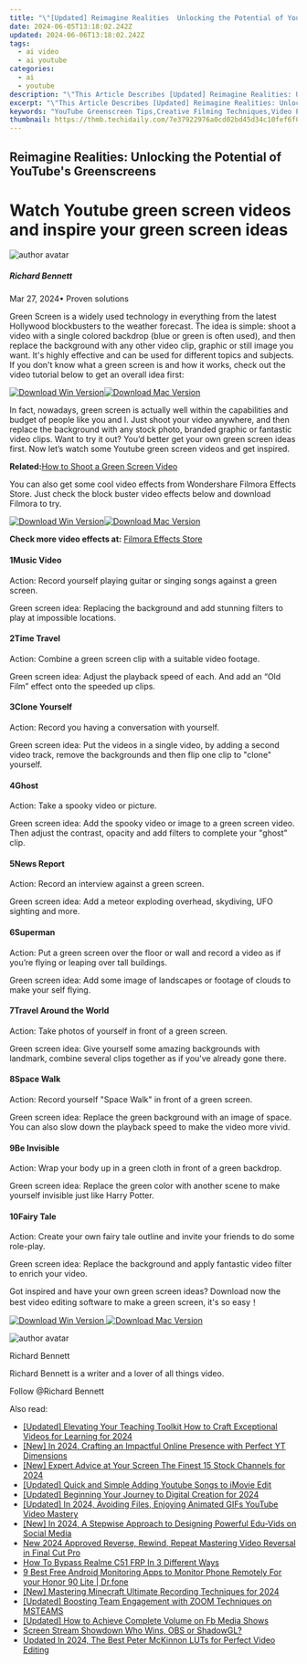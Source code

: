 ```yaml
---
title: "\"[Updated] Reimagine Realities  Unlocking the Potential of YouTube's Greenscreens\""
date: 2024-06-05T13:18:02.242Z
updated: 2024-06-06T13:18:02.242Z
tags:
  - ai video
  - ai youtube
categories:
  - ai
  - youtube
description: "\"This Article Describes [Updated] Reimagine Realities: Unlocking the Potential of YouTube's Greenscreens\""
excerpt: "\"This Article Describes [Updated] Reimagine Realities: Unlocking the Potential of YouTube's Greenscreens\""
keywords: "YouTube Greenscreen Tips,Creative Filming Techniques,Video Editing Tricks,Digital Backgrounds for Videos,Green Screen Usage,VFX in Videos,Professional Cinematography"
thumbnail: https://thmb.techidaily.com/7e37922976a0cd02bd45d34c10fef6f069d63ae07942af07cd489ff374cb4abd.png
---
```


## Reimagine Realities: Unlocking the Potential of YouTube's Greenscreens

# Watch Youtube green screen videos and inspire your green screen ideas

![author avatar](https://images.wondershare.com/filmora/article-images/richard-bennett.jpg)

##### Richard Bennett

 Mar 27, 2024• Proven solutions

Green Screen is a widely used technology in everything from the latest Hollywood blockbusters to the weather forecast. The idea is simple: shoot a video with a single colored backdrop (blue or green is often used), and then replace the background with any other video clip, graphic or still image you want. It's highly effective and can be used for different topics and subjects. If you don't know what a green screen is and how it works, check out the video tutorial below to get an overall idea first:

[![Download Win Version](https://images.wondershare.com/filmora/guide/download-btn-win.jpg)](https://tools.techidaily.com/wondershare/filmora/download/)[![Download Mac Version](https://images.wondershare.com/filmora/guide/download-btn-mac.jpg)](https://tools.techidaily.com/wondershare/filmora/download/)

In fact, nowadays, green screen is actually well within the capabilities and budget of people like you and I. Just shoot your video anywhere, and then replace the background with any stock photo, branded graphic or fantastic video clips. Want to try it out? You’d better get your own green screen ideas first. Now let’s watch some Youtube green screen videos and get inspired.

**Related:**[How to Shoot a Green Screen Video](https://tools.techidaily.com/wondershare/filmora/download/)

You can also get some cool video effects from Wondershare Filmora Effects Store. Just check the block buster video effects below and download Filmora to try.

[![Download Win Version](https://images.wondershare.com/filmora/guide/download-btn-win.jpg)](https://tools.techidaily.com/wondershare/filmora/download/)[![Download Mac Version](https://images.wondershare.com/filmora/guide/download-btn-mac.jpg)](https://tools.techidaily.com/wondershare/filmora/download/)

**Check more video effects at:** [Filmora Effects Store](https://tools.techidaily.com/wondershare/filmora/download/)

#### 1Music Video

Action: Record yourself playing guitar or singing songs against a green screen.

Green screen idea: Replacing the background and add stunning filters to play at impossible locations.

#### 2Time Travel

Action: Combine a green screen clip with a suitable video footage.

Green screen idea: Adjust the playback speed of each. And add an “Old Film” effect onto the speeded up clips.

#### 3Clone Yourself

Action: Record you having a conversation with yourself.

Green screen idea: Put the videos in a single video, by adding a second video track, remove the backgrounds and then flip one clip to "clone" yourself.

#### 4Ghost

Action: Take a spooky video or picture.

Green screen idea: Add the spooky video or image to a green screen video. Then adjust the contrast, opacity and add filters to complete your "ghost" clip.

#### 5News Report

Action: Record an interview against a green screen.

Green screen idea: Add a meteor exploding overhead, skydiving, UFO sighting and more.

#### 6Superman

Action: Put a green screen over the floor or wall and record a video as if you’re flying or leaping over tall buildings.

Green screen idea: Add some image of landscapes or footage of clouds to make your self flying.

#### 7Travel Around the World

Action: Take photos of yourself in front of a green screen.

Green screen idea: Give yourself some amazing backgrounds with landmark, combine several clips together as if you've already gone there.

#### 8Space Walk

Action: Record yourself "Space Walk" in front of a green screen.

Green screen idea: Replace the green background with an image of space. You can also slow down the playback speed to make the video more vivid.

#### 9Be Invisible

Action: Wrap your body up in a green cloth in front of a green backdrop.

Green screen idea: Replace the green color with another scene to make yourself invisible just like Harry Potter.

#### 10Fairy Tale

Action: Create your own fairy tale outline and invite your friends to do some role-play.

Green screen idea: Replace the background and apply fantastic video filter to enrich your video.

Got inspired and have your own green screen ideas? Download now the best video editing software to make a green screen, it's so easy！

[![Download Win Version](https://images.wondershare.com/filmora/guide/download-btn-win.jpg) ](https://tools.techidaily.com/wondershare/filmora/download/) [![Download Mac Version](https://images.wondershare.com/filmora/guide/download-btn-mac.jpg) ](https://tools.techidaily.com/wondershare/filmora/download/)

![author avatar](https://images.wondershare.com/filmora/article-images/richard-bennett.jpg)

Richard Bennett

Richard Bennett is a writer and a lover of all things video.

Follow @Richard Bennett

<span class="atpl-alsoreadstyle">Also read:</span>
<div><ul>
<li><a href="https://facebook-video-share.techidaily.com/updated-elevating-your-teaching-toolkit-how-to-craft-exceptional-videos-for-learning-for-2024/"><u>[Updated] Elevating Your Teaching Toolkit  How to Craft Exceptional Videos for Learning for 2024</u></a></li>
<li><a href="https://facebook-video-share.techidaily.com/new-in-2024-crafting-an-impactful-online-presence-with-perfect-yt-dimensions/"><u>[New] In 2024, Crafting an Impactful Online Presence with Perfect YT Dimensions</u></a></li>
<li><a href="https://facebook-video-share.techidaily.com/new-expert-advice-at-your-screen-the-finest-15-stock-channels-for-2024/"><u>[New] Expert Advice at Your Screen  The Finest 15 Stock Channels for 2024</u></a></li>
<li><a href="https://facebook-video-share.techidaily.com/updated-quick-and-simple-adding-youtube-songs-to-imovie-edit/"><u>[Updated] Quick and Simple  Adding Youtube Songs to iMovie Edit</u></a></li>
<li><a href="https://facebook-video-share.techidaily.com/updated-beginning-your-journey-to-digital-creation-for-2024/"><u>[Updated] Beginning Your Journey to Digital Creation for 2024</u></a></li>
<li><a href="https://facebook-video-share.techidaily.com/updated-in-2024-avoiding-files-enjoying-animated-gifs-youtube-video-mastery/"><u>[Updated] In 2024, Avoiding Files, Enjoying Animated GIFs  YouTube Video Mastery</u></a></li>
<li><a href="https://facebook-video-share.techidaily.com/new-in-2024-a-stepwise-approach-to-designing-powerful-edu-vids-on-social-media/"><u>[New] In 2024, A Stepwise Approach to Designing Powerful Edu-Vids on Social Media</u></a></li>
<li><a href="https://ai-video-tools.techidaily.com/new-2024-approved-reverse-rewind-repeat-mastering-video-reversal-in-final-cut-pro/"><u>New 2024 Approved Reverse, Rewind, Repeat Mastering Video Reversal in Final Cut Pro</u></a></li>
<li><a href="https://android-frp.techidaily.com/how-to-bypass-realme-c51-frp-in-3-different-ways-by-drfone-android/"><u>How To Bypass Realme C51 FRP In 3 Different Ways</u></a></li>
<li><a href="https://android-location.techidaily.com/9-best-free-android-monitoring-apps-to-monitor-phone-remotely-for-your-honor-90-lite-drfone-by-drfone-virtual/"><u>9 Best Free Android Monitoring Apps to Monitor Phone Remotely For your Honor 90 Lite | Dr.fone</u></a></li>
<li><a href="https://video-capture.techidaily.com/new-mastering-minecraft-ultimate-recording-techniques-for-2024/"><u>[New] Mastering Minecraft  Ultimate Recording Techniques for 2024</u></a></li>
<li><a href="https://extra-lessons.techidaily.com/updated-boosting-team-engagement-with-zoom-techniques-on-msteams/"><u>[Updated] Boosting Team Engagement with ZOOM Techniques on MSTEAMS</u></a></li>
<li><a href="https://facebook-clips.techidaily.com/updated-how-to-achieve-complete-volume-on-fb-media-shows/"><u>[Updated] How to Achieve Complete Volume on Fb Media Shows</u></a></li>
<li><a href="https://screen-activity-recording.techidaily.com/screen-stream-showdown-who-wins-obs-or-shadowgl/"><u>Screen Stream Showdown  Who Wins, OBS or ShadowGL?</u></a></li>
<li><a href="https://ai-editing-video.techidaily.com/updated-in-2024-the-best-peter-mckinnon-luts-for-perfect-video-editing/"><u>Updated In 2024, The Best Peter McKinnon LUTs for Perfect Video Editing</u></a></li>
</ul></div>

<ins class="adsbygoogle"
      style="display:block"
      data-ad-client="ca-pub-7571918770474297"
      data-ad-slot="8358498916"
      data-ad-format="auto"
      data-full-width-responsive="true"></ins>